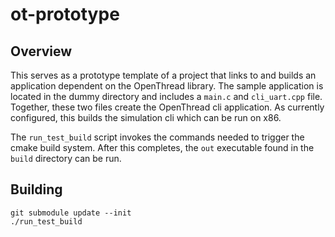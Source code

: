 # ot-prototype

## Overview

This serves as a prototype template of a project that links to and builds an application dependent on the OpenThread library. The sample application is located in the dummy directory and includes a `main.c` and `cli_uart.cpp` file. Together, these two files create the OpenThread cli application. As currently configured, this builds the simulation cli which can be run on x86. 

The `run_test_build` script invokes the commands needed to trigger the cmake build system. After this completes, the `out` executable found in the `build` directory can be run. 

## Building

```
git submodule update --init
./run_test_build
``` 

